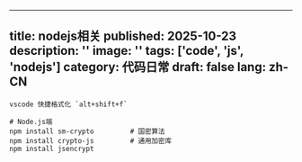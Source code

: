 
---
title: nodejs相关
published: 2025-10-23
description: ''
image: ''
tags: ['code', 'js', 'nodejs']
category: 代码日常
draft: false
lang: zh-CN
---
    vscode 快捷格式化 `alt+shift+f`
```shell
# Node.js端
npm install sm-crypto         # 国密算法
npm install crypto-js         # 通用加密库
npm install jsencrypt
```
